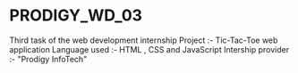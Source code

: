 # PRODIGY_WD_03
Third task of the web development internship
Project :- Tic-Tac-Toe web application
Language used :- HTML , CSS and JavaScript
Intership provider :- "Prodigy InfoTech"
